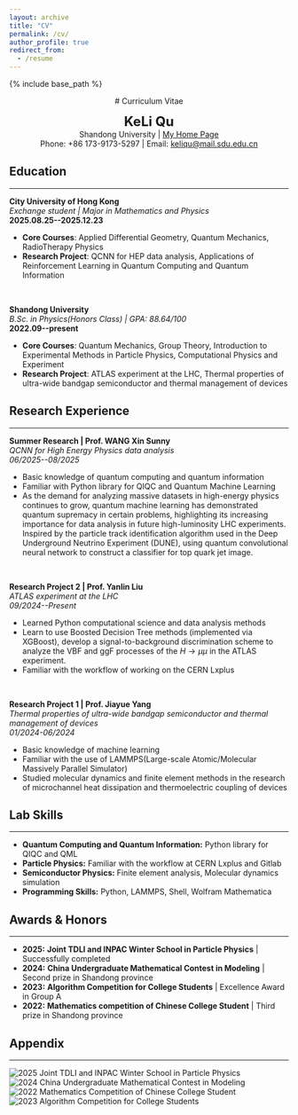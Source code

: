 ```yaml
---
layout: archive
title: "CV"
permalink: /cv/
author_profile: true
redirect_from:
  - /resume
---
```


{% include base_path %}



<p align="center"># Curriculum Vitae</p>

<p align="center">
  <strong><font size="+2">KeLi Qu</font></strong>
  <br>
  Shandong University | <a href="https://david71764.github.io/">My Home Page</a>
  <br>
  Phone: +86 173-9173-5297 | Email: <a href="mailto:keliqu@mail.sdu.edu.cn">keliqu@mail.sdu.edu.cn</a>
</p>

## Education
---
**City University of Hong Kong** \
*Exchange student | Major in Mathematics and Physics* \
**2025.08.25--2025.12.23**

* **Core Courses**: Applied Differential Geometry, Quantum Mechanics, RadioTherapy Physics
* **Research Project**: QCNN for HEP data analysis, Applications of Reinforcement Learning in Quantum Computing and Quantum Information

<br>

**Shandong University** \
*B.Sc. in Physics(Honors Class) | GPA: 88.64/100* \
**2022.09--present**

* **Core Courses**: Quantum Mechanics, Group Theory, Introduction to Experimental Methods in Particle Physics, Computational Physics and Experiment
* **Research Project**: ATLAS experiment at the LHC, Thermal properties of ultra-wide bandgap semiconductor and thermal management of devices

## Research Experience
---
**Summer Research | Prof. WANG Xin Sunny** \
*QCNN for High Energy Physics data analysis* \
*06/2025--08/2025*
* Basic knowledge of quantum computing and quantum information
* Familiar with Python library for QIQC and Quantum Machine Learning
* As the demand for analyzing massive datasets in high-energy physics continues to grow, quantum machine learning has demonstrated quantum supremacy in certain problems, highlighting its increasing importance for data analysis in future high-luminosity LHC experiments. Inspired by the particle track identification algorithm used in the Deep Underground Neutrino Experiment (DUNE), using quantum convolutional neural network to construct a classifier for top quark jet image.

<br>

**Research Project 2 | Prof. Yanlin Liu** \
*ATLAS experiment at the LHC* \
*09/2024--Present*
* Learned Python computational science and data analysis methods
* Learn to use Boosted Decision Tree methods (implemented via XGBoost), develop a signal-to-background discrimination scheme to analyze the VBF and ggF processes of the $H\to\mu\mu$ in the ATLAS experiment.
* Familiar with the workflow of working on the CERN Lxplus

<br>

**Research Project 1 | Prof. Jiayue Yang** \
*Thermal properties of ultra-wide bandgap semiconductor and thermal management of devices* \
*01/2024-06/2024*
* Basic knowledge of machine learning
* Familiar with the use of LAMMPS(Large-scale Atomic/Molecular Massively Parallel Simulator)
* Studied molecular dynamics and finite element methods in the research of microchannel heat dissipation and thermoelectric coupling of devices

## Lab Skills
---
* **Quantum Computing and Quantum Information:** Python library for QIQC and QML
* **Particle Physics:** Familiar with the workflow at CERN Lxplus and Gitlab
* **Semiconductor Physics:** Finite element analysis, Molecular dynamics simulation
* **Programming Skills:** Python, LAMMPS, Shell, Wolfram Mathematica

## Awards & Honors
---
* **2025:** **Joint TDLI and INPAC Winter School in Particle Physics** | Successfully completed
* **2024:** **China Undergraduate Mathematical Contest in Modeling** | Second prize in Shandong province
* **2023:** **Algorithm Competition for College Students** | Excellence Award in Group A
* **2022:** **Mathematics competition of Chinese College Student** | Third prize in Shandong province

## Appendix
---
![2025 Joint TDLI and INPAC Winter School in Particle Physics](1.jpg)
![2024 China Undergraduate Mathematical Contest in Modeling](3.jpg)
![2022 Mathematics Competition of Chinese College Student](4.jpg)
![2023 Algorithm Competition for College Students](2.jpg)
